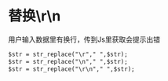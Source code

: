 # 替换\r\n
用户输入数据里有换行，传到Js里获取会提示出错
```markdown
$str = str_replace("\r"," ",$str);
$str = str_replace("\n"," ",$str);
$str = str_replace("\r\n"," ",$str);
```
